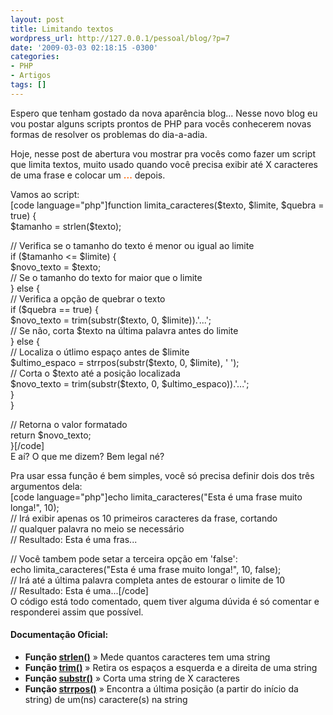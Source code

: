 ```yaml
---
layout: post
title: Limitando textos
wordpress_url: http://127.0.0.1/pessoal/blog/?p=7
date: '2009-03-03 02:18:15 -0300'
categories:
- PHP
- Artigos
tags: []
---
```

<p>Espero que tenham gostado da nova aparência blog... Nesse novo blog eu vou postar alguns scripts prontos de PHP para vocês conhecerem novas formas de resolver os problemas do dia-a-adia.</p>
<p>Hoje, nesse post de abertura vou mostrar pra vocês como fazer um script que limita textos, muito usado quando você precisa exibir até X caracteres de uma frase e colocar um <span style="color: #ff6600;"><strong>...</strong></span> depois.</p>
<p>Vamos ao script:<br />
[code language="php"]function limita_caracteres($texto, $limite, $quebra = true) {<br />
    $tamanho = strlen($texto);</p>
<p>    // Verifica se o tamanho do texto é menor ou igual ao limite<br />
    if ($tamanho &lt;= $limite) {<br />
        $novo_texto = $texto;<br />
    // Se o tamanho do texto for maior que o limite<br />
    } else {<br />
        // Verifica a opção de quebrar o texto<br />
        if ($quebra == true) {<br />
            $novo_texto = trim(substr($texto, 0, $limite)).'...';<br />
        // Se não, corta $texto na última palavra antes do limite<br />
        } else {<br />
            // Localiza o útlimo espaço antes de $limite<br />
            $ultimo_espaco = strrpos(substr($texto, 0, $limite), ' ');<br />
            // Corta o $texto até a posição localizada<br />
            $novo_texto = trim(substr($texto, 0, $ultimo_espaco)).'...';<br />
        }<br />
    }</p>
<p>    // Retorna o valor formatado<br />
    return $novo_texto;<br />
}[/code]<br />
E aí? O que me dizem? Bem legal né?</p>
<p>Pra usar essa função é bem simples, você só precisa definir dois dos três argumentos dela:<br />
[code language="php"]echo limita_caracteres(&quot;Esta é uma frase muito longa!&quot;, 10);<br />
// Irá exibir apenas os 10 primeiros caracteres da frase, cortando<br />
//    qualquer palavra no meio se necessário<br />
// Resultado: Esta é uma fras...</p>
<p>// Você tambem pode setar a terceira opção em 'false':<br />
echo limita_caracteres(&quot;Esta é uma frase muito longa!&quot;, 10, false);<br />
// Irá até a última palavra completa antes de estourar o limite de 10<br />
// Resultado: Esta é uma...[/code]<br />
O código está todo comentado, quem tiver alguma dúvida é só comentar e responderei assim que possível.</p>
<h4>Documentação Oficial:</h4>
<ul>
<li><strong>Função <a href="http://us2.php.net/strlen" target="_blank">strlen()</a></strong> » Mede quantos caracteres tem uma string</li>
<li><strong>Função <a href="http://us2.php.net/trim" target="_blank">trim()</a></strong> » Retira os espaços a esquerda e a direita de uma string</li>
<li><strong>Função <a href="http://us.php.net/substr" target="_blank">substr()</a></strong> » Corta uma string de X caracteres</li>
<li><strong>Função <a href="http://us.php.net/strrpos" target="_blank">strrpos()</a></strong> » Encontra a última posição (a partir do início da string) de um(ns) caractere(s) na string</li>
</ul>
